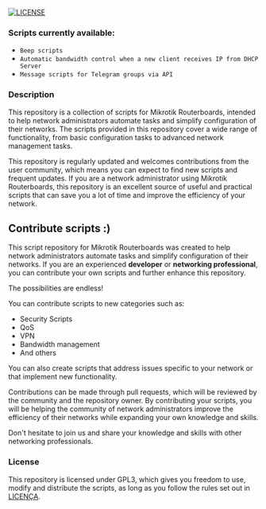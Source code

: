 [![LICENSE](https://img.shields.io/github/license/henriquesebastiao/RouterBOARD-Scripts?color=red)](LICENSE)

### Scripts currently available:
- `Beep scripts`
- `Automatic bandwidth control when a new client receives IP from DHCP Server`
- `Message scripts for Telegram groups via API`

### Description
This repository is a collection of scripts for Mikrotik Routerboards, intended to help network administrators automate tasks and simplify configuration of their networks. The scripts provided in this repository cover a wide range of functionality, from basic configuration tasks to advanced network management tasks.

This repository is regularly updated and welcomes contributions from the user community, which means you can expect to find new scripts and frequent updates. If you are a network administrator using Mikrotik Routerboards, this repository is an excellent source of useful and practical scripts that can save you a lot of time and improve the efficiency of your network.

## Contribute scripts :)
This script repository for Mikrotik Routerboards was created to help network administrators automate tasks and simplify configuration of their networks. If you are an experienced **developer** or **networking professional**, you can contribute your own scripts and further enhance this repository.

The possibilities are endless!

You can contribute scripts to new categories such as:
- Security Scripts
- QoS
- VPN
- Bandwidth management
- And others

You can also create scripts that address issues specific to your network or that implement new functionality.

Contributions can be made through pull requests, which will be reviewed by the community and the repository owner. By contributing your scripts, you will be helping the community of network administrators improve the efficiency of their networks while expanding your own knowledge and skills.

Don't hesitate to join us and share your knowledge and skills with other networking professionals.

### License
This repository is licensed under GPL3, which gives you freedom to use, modify and distribute the scripts, as long as you follow the rules set out in [LICENÇA](LICENSE).
